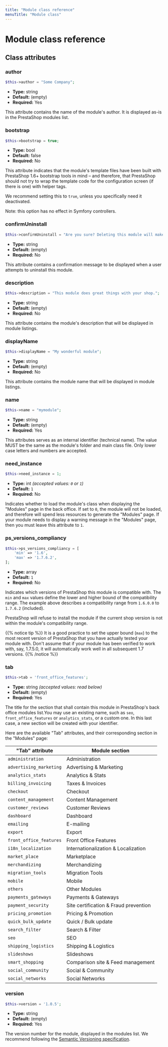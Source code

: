 ```yaml
---
title: "Module class reference"
menuTitle: "Module class"
---
```


# Module class reference

## Class attributes

### author

```php
$this->author = "Some Company";
```

- **Type:** string
- **Default:** (empty)
- **Required:** Yes

This attribute contains the name of the module's author. It is displayed as-is in the PrestaShop modules list.

### bootstrap

```php
$this->bootstrap = true;
```

- **Type:** bool
- **Default:** false
- **Required:** No

This attribute indicates that the module's template files have been built with PrestaShop 1.6+ bootstrap tools in mind – and therefore, that PrestaShop should not try to wrap the template code for the configuration screen (if there is one) with helper tags.

We recommend setting this to `true`, unless you specifically need it deactivated.

Note: this option has no effect in Symfony controllers.

### confirmUninstall

```php
$this->confirmUninstall = "Are you sure? Deleting this module will make kittens sad :(";
```

- **Type:** string
- **Default:** (empty)
- **Required:** No

This attribute contains a confirmation message to be displayed when a user attempts to uninstall this module.

### description

```php
$this->description = "This module does great things with your shop.";
```

- **Type:** string
- **Default:** (empty)
- **Required:** No

This attribute contains the module's description that will be displayed in module listings.

### displayName

```php
$this->displayName = "My wonderful module";
```

- **Type:** string
- **Default:** (empty)
- **Required:** No

This attribute contains the module name that will be displayed in module listings.

### name

```php
$this->name = "mymodule";
```

- **Type:** string
- **Default:** (empty)
- **Required:** Yes

This attributes serves as an internal identifier (technical name). The value MUST be the same as the module's folder and main class file. Only lower case letters and numbers are accepted.

### need_instance

```php
$this->need_instance = 1;
```

- **Type:** int _(accepted values: `0` or `1`)_
- **Default:** `1`
- **Required:** No

Indicates whether to load the module's class when displaying the "Modules" page in the back office. If set to `0`, the module will not be loaded, and therefore will spend less resources to generate the "Modules" page. If your module needs to display a warning message in the "Modules" page, then you must leave this attribute to `1`.

### ps_versions_compliancy

```php
$this->ps_versions_compliancy = [
    'min' => '1.6',
    'max' => '1.7.6.2',
];
```

- **Type:** array
- **Default:** `1`
- **Required:** No

Indicates which versions of PrestaShop this module is compatible with. The `min` and `max` values define the lower and higher bound of the compatibility range. The example above describes a compatibility range from `1.6.0.0` to `1.7.6.2` (included).

PrestaShop will refuse to install the module if the current shop version is not within the module's compatibility range.

{{% notice tip %}}
It is a good practice to set the upper bound (`max`) to the most recent version of PrestaShop that you have actually tested your module with. Don't assume that if your module has been verified to work with, say, 1.7.5.0, it will automatically work well in all subsequent 1.7 versions.
{{% /notice %}}

### tab

```php
$this->tab = 'front_office_features';
```

- **Type:** string _(accepted values: read below)_
- **Default:** (empty)
- **Required:** Yes

The title for the section that shall contain this module in PrestaShop's back office modules list.You may use an existing name, such as `seo`, `front_office_features` or `analytics_stats`, or a custom one. In this last case, a new section will be created with your identifier. 

Here are the available "Tab" attributes, and their corresponding section in the "Modules" page:

**"Tab" attribute**           | **Module section**
------------------------------|------------------------
`administration`              | Administration
`advertising_marketing`       | Advertising & Marketing
`analytics_stats`             | Analytics & Stats
`billing_invoicing`           | Taxes & Invoices
`checkout`                    | Checkout
`content_management`          | Content Management
`customer_reviews`            | Customer Reviews
`dashboard`                   | Dashboard
`emailing`                    | E-mailing
`export`                      | Export
`front_office_features`       | Front Office Features
`i18n_localization`           | Internationalization & Localization
`market_place`                | Marketplace
`merchandizing`               | Merchandizing
`migration_tools`             | Migration Tools
`mobile`                      | Mobile
`others`                      | Other Modules
`payments_gateways`           | Payments & Gateways
`payment_security`            | Site certification & Fraud prevention
`pricing_promotion`           | Pricing & Promotion
`quick_bulk_update`           | Quick / Bulk update
`search_filter`               | Search & Filter
`seo`                         | SEO
`shipping_logistics`          | Shipping & Logistics
`slideshows`                  | Slideshows
`smart_shopping`              | Comparison site & Feed management
`social_community`            | Social & Community
`social_networks`             | Social Networks

### version

```php
$this->version = '1.0.5';
```

- **Type:** string
- **Default:** (empty)
- **Required:** Yes

The version number for the module, displayed in the modules list. We recommend following the [Semantic Versioning specification](https://semver.org/).
